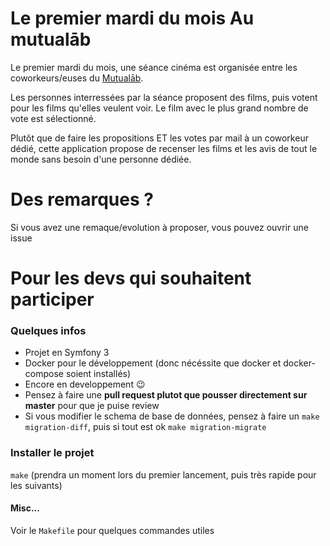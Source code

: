 Le premier mardi du mois Au mutualāb
=====

Le premier mardi du mois, une séance cinéma est organisée entre les coworkeurs/euses du [Mutualāb](http://mutualab.org).

Les personnes interressées par la séance proposent des films, puis votent pour les films qu'elles veulent voir.
Le film avec le plus grand nombre de vote est sélectionné.

Plutôt que de faire les propositions ET les votes par mail à un coworkeur dédié, cette application propose de recenser 
les films et les avis de tout le monde sans besoin d'une personne dédiée.

Des remarques ?
=====
Si vous avez une remaque/evolution à proposer, vous pouvez ouvrir une issue

Pour les devs qui souhaitent participer
=====
### Quelques infos
- Projet en Symfony 3
- Docker pour le développement (donc nécéssite que docker et docker-compose soient installés)
- Encore en developpement :wink:
- Pensez à faire une **pull request plutot que pousser directement sur master** pour que je puise review
- Si vous modifier le schema de base de données, pensez à faire un `make migration-diff`, puis si tout est ok `make migration-migrate`

### Installer le projet
`make` (prendra un moment lors du premier lancement, puis très rapide pour les suivants)

#### Misc...
Voir le `Makefile` pour quelques commandes utiles
